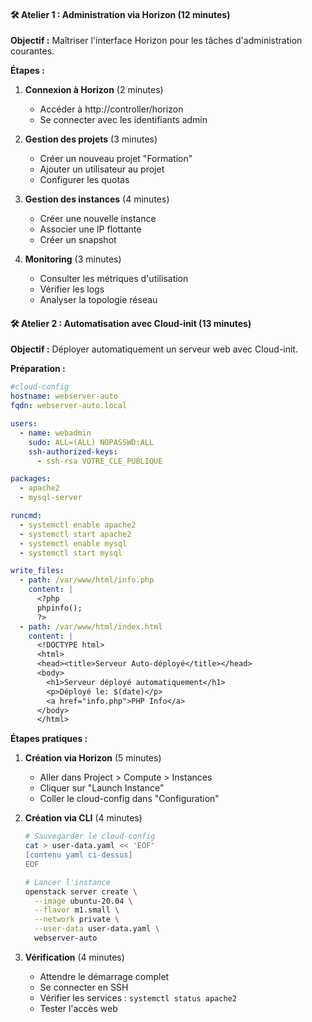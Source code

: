 #### 🛠️ Atelier 1 : Administration via Horizon (12 minutes)

**Objectif :** Maîtriser l'interface Horizon pour les tâches d'administration courantes.

**Étapes :**
1. **Connexion à Horizon** (2 minutes)
   - Accéder à http://controller/horizon
   - Se connecter avec les identifiants admin

2. **Gestion des projets** (3 minutes)
   - Créer un nouveau projet "Formation"
   - Ajouter un utilisateur au projet
   - Configurer les quotas

3. **Gestion des instances** (4 minutes)
   - Créer une nouvelle instance
   - Associer une IP flottante
   - Créer un snapshot

4. **Monitoring** (3 minutes)
   - Consulter les métriques d'utilisation
   - Vérifier les logs
   - Analyser la topologie réseau

#### 🛠️ Atelier 2 : Automatisation avec Cloud-init (13 minutes)

**Objectif :** Déployer automatiquement un serveur web avec Cloud-init.

**Préparation :**
```yaml
#cloud-config
hostname: webserver-auto
fqdn: webserver-auto.local

users:
  - name: webadmin
    sudo: ALL=(ALL) NOPASSWD:ALL
    ssh-authorized-keys:
      - ssh-rsa VOTRE_CLE_PUBLIQUE

packages:
  - apache2
  - mysql-server

runcmd:
  - systemctl enable apache2
  - systemctl start apache2
  - systemctl enable mysql
  - systemctl start mysql

write_files:
  - path: /var/www/html/info.php
    content: |
      <?php
      phpinfo();
      ?>
  - path: /var/www/html/index.html
    content: |
      <!DOCTYPE html>
      <html>
      <head><title>Serveur Auto-déployé</title></head>
      <body>
        <h1>Serveur déployé automatiquement</h1>
        <p>Déployé le: $(date)</p>
        <a href="info.php">PHP Info</a>
      </body>
      </html>
```

**Étapes pratiques :**
1. **Création via Horizon** (5 minutes)
   - Aller dans Project > Compute > Instances
   - Cliquer sur "Launch Instance"
   - Coller le cloud-config dans "Configuration"

2. **Création via CLI** (4 minutes)
   ```bash
   # Sauvegarder le cloud-config
   cat > user-data.yaml << 'EOF'
   [contenu yaml ci-dessus]
   EOF
   
   # Lancer l'instance
   openstack server create \
     --image ubuntu-20.04 \
     --flavor m1.small \
     --network private \
     --user-data user-data.yaml \
     webserver-auto
   ```

3. **Vérification** (4 minutes)
   - Attendre le démarrage complet
   - Se connecter en SSH
   - Vérifier les services : `systemctl status apache2`
   - Tester l'accès web
  
